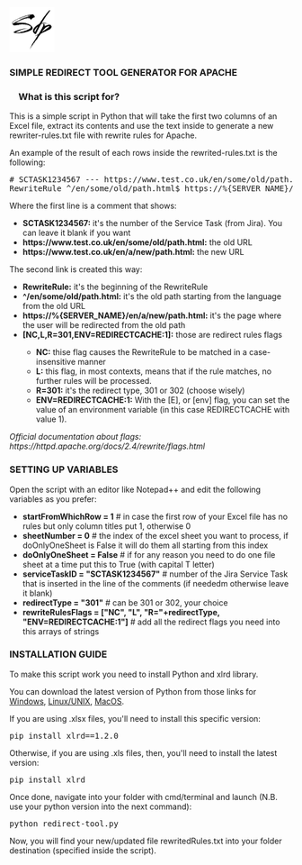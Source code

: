 <!-- PROJECT LOGO -->
<br />
<div align="left">
  <a href="https://github.com/simone-di-paolo">
    <img src="resources/img/sdp-logo-black.png" alt="Logo" width="80" height="80">
  </a>
</div>

<div align="left">
  <h3>SIMPLE REDIRECT TOOL GENERATOR FOR APACHE</h3>

<h3 dir="auto"><a id="user-content-what-are-vine-copulas" class="anchor" aria-hidden="true" href="#what-are-vine-copulas"><svg class="octicon octicon-link" viewBox="0 0 16 16" version="1.1" width="16" height="16" aria-hidden="true"></path></svg></a>What is this script for?</h3>

<p text-align="center">
    This is a simple script in Python that will take the first two columns of an Excel file, extract its contents and use the text inside to generate a new rewriter-rules.txt file with rewrite rules for Apache.
</p>
<p>An example of the result of each rows inside the rewrited-rules.txt is the following:</p>

<pre># SCTASK1234567 --- https://www.test.co.uk/en/some/old/path.html => https://www.test.co.uk/en/a/new/path.html
RewriteRule ^/en/some/old/path.html$ https://%{SERVER_NAME}/en/a/new/path.html? [NC,L,R=301,ENV=REDIRECTCACHE:1]</pre>

<p>Where the first line is a comment that shows:</p>
<ul>
  <li><b>SCTASK1234567:</b> it's the number of the Service Task (from Jira). You can leave it blank if you want</li>
  <li><b>https://www.test.co.uk/en/some/old/path.html:</b> the old URL</li>
  <li><b>https://www.test.co.uk/en/a/new/path.html:</b> the new URL</li>
</ul>
<p>The second link is created this way: </p>
<ul>
  <li><b>RewriteRule:</b> it's the beginning of the RewriteRule</li>
  <li><b>^/en/some/old/path.html:</b> it's the old path starting from the language from the old URL</li>
  <li><b>https://%{SERVER_NAME}/en/a/new/path.html:</b> it's the page where the user will be redirected from the old path</li>
  <li><b>[NC,L,R=301,ENV=REDIRECTCACHE:1]:</b> those are redirect rules flags</li>
    <ul>
      <li><b>NC:</b> thise flag causes the RewriteRule to be matched in a case-insensitive manner</li>
      <li><b>L:</b> this flag, in most contexts, means that if the rule matches, no further rules will be processed.</li>
      <li><b>R=301:</b> it's the redirect type, 301 or 302 (choose wisely)</li>
      <li><b>ENV=REDIRECTCACHE:1:</b> With the [E], or [env] flag, you can set the value of an environment variable (in this case REDIRECTCACHE with value 1). </li>
    </ul>
  </ul>
  <i>Official documentation about flags: https://httpd.apache.org/docs/2.4/rewrite/flags.html</i>
  
  <h3>SETTING UP VARIABLES</h3>
  
  <p>Open the script with an editor like Notepad++ and edit the following variables as you prefer:
  <ul>
    <li><b>startFromWhichRow = 1</b>  # in case the first row of your Excel file has no rules but only column titles put 1, otherwise 0</li>
    <li><b>sheetNumber = 0</b>  # the index of the excel sheet you want to process, if doOnlyOneSheet is False it will do them all starting from this index</li>
    <li><b>doOnlyOneSheet = False</b>  # if for any reason you need to do one file sheet at a time put this to True (with capital T letter)</li>
    <li><b>serviceTaskID = "SCTASK1234567"</b>  # number of the Jira Service Task that is inserted in the line of the comments (if neededm otherwise leave it blank)</li>
    <li><b>redirectType = "301"</b>  # can be 301 or 302, your choice</li>
    <li><b>rewriteRulesFlags = ["NC", "L", "R="+redirectType, "ENV=REDIRECTCACHE:1"]</b>  # add all the redirect flags you need into this arrays of strings</li>
  </ul>
  
  <h3>INSTALLATION GUIDE</h3>
  
  <p>To make this script work you need to install Python and xlrd library.</p>
  <p>You can download the latest version of Python from those links for <a href="https://www.python.org/downloads/" target="_blank">Windows</a>, <a href="https://www.python.org/downloads/source/" target="_blank">Linux/UNIX</a>, <a href="https://www.python.org/downloads/macos/" target="_blank">MacOS</a>.</p>
  
  <p>If you are using .xlsx files, you'll need to install this specific version:</p>
  <pre>pip install xlrd==1.2.0</pre>
  <p>Otherwise, if you are using .xls files, then, you'll need to install the latest version:</p>
  <pre>pip install xlrd</pre>
  
  <p>Once done, navigate into your folder with cmd/terminal and launch (N.B. use your python version into the next command):</p>
  <pre>python redirect-tool.py</pre>
  
  <p>Now, you will find your new/updated file rewritedRules.txt into your folder destination (specified inside the script).</p>
</div>
